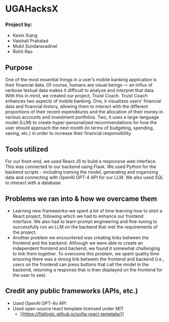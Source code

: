 # UGAHacksX
### Project by:

- Kevin Xiang
- Vaishali Prahalad
- Mukil Sundaravadivel
- Rohit Rao


## Purpose
One of the most essential things in a user’s mobile banking application is their financial data. Of course, humans are visual beings — an influx of verbose textual data makes it difficult to analyze and interpret that data. With this in mind, we created our project, Truist Coach. Truist Coach enhances two aspects of mobile banking. One, it visualizes users’ financial data and financial history, allowing them to interact with the different proportions of their recent expenditures and the allocation of their money in various accounts and investment portfolios. Two, it uses a large-language model (LLM) to create hyper-personalized recommendations for how the user should approach the next month (in terms of budgeting, spending, saving, etc.) in order to increase their financial responsibility. 
## Tools utilized
For our front-end, we used React.JS to build a responsive web interface. This was connected to our backend using Flask.
We used Python for the backend scripts - including training the model, generating and organizing data and connecting with OpenAI GPT-4 API for our LLM. We also used SQL to interact with a database.

## Problems we ran into & how we overcame them
- Learning new frameworks–we spent a lot of time learning how to _start_ a React project, following which we had to enhance our frontend interface. We also had to learn prompt engineering and fine-tuning to successfully run an LLM on the backend that met the requirements of the project.
- Another problem we encountered was creating links between the frontend and the backend. Although we were able to create an independent frontend and backend, we found it somewhat challenging to link them together. To overcome this problem, we spent quality time ensuring there was a strong link between the frontend and backend (i.e., users on the frontend can press buttons that call the model in the backend, returning a response that is then displayed on the frontend for the user to see).

## Credit any public frameworks (APIs, etc.)
- Used OpenAI GPT-4o API
- Used open source react template licensed under MIT
  - [(https://flatlogic.github.io/sofia-react-template/)]
